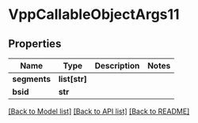# VppCallableObjectArgs11

## Properties
Name | Type | Description | Notes
------------ | ------------- | ------------- | -------------
**segments** | **list[str]** |  | 
**bsid** | **str** |  | 

[[Back to Model list]](../README.md#documentation-for-models) [[Back to API list]](../README.md#documentation-for-api-endpoints) [[Back to README]](../README.md)


